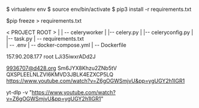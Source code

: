 $ virtualenv env
$ source env/bin/activate
$ pip3 install -r requirements.txt

$pip freeze > requirements.txt

< PROJECT ROOT >
|
| -- celeryworker
| |-- celery.py
| |-- celeryconfig.py
| |-- task.py
| -- requirements.txt  
 | -- .env
| -- docker-compose.yml
| -- Dockerfile

157.90.208.177
root
LJi35iwxrADd2J

9936707@d428.org Sm6JYX8Khzu2ZNb5tV QXSPLEELNLZVI6KMVD3JBLK4EZXCP5LQ
https://www.youtube.com/watch?v=Z6gOGWSmjvU&pp=ygUGY2h1IGR1

yt-dlp -v "https://www.youtube.com/watch?v=Z6gOGWSmjvU&pp=ygUGY2h1IGR1"
